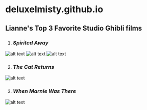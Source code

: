 # **deluxelmisty.github.io**

## Lianne's Top 3 Favorite Studio Ghibli films
1. ### *Spirited Away*
![alt text](https://i.pinimg.com/564x/72/b4/c6/72b4c6542c67d79ef36e22a8ae17eee7.jpg) ![alt text](https://i.pinimg.com/564x/71/1b/08/711b08bb00f02377dc0565b01b7d014f.jpg) ![alt text](https://i.pinimg.com/564x/b4/68/10/b468101f1cac1af5afd492c79026607f.jpg) 

2. ### *The Cat Returns*
![alt text](https://i.pinimg.com/564x/72/b4/c6/72b4c6542c67d79ef36e22a8ae17eee7.jpg)

3. ### *When Marnie Was There*
![alt text]()
